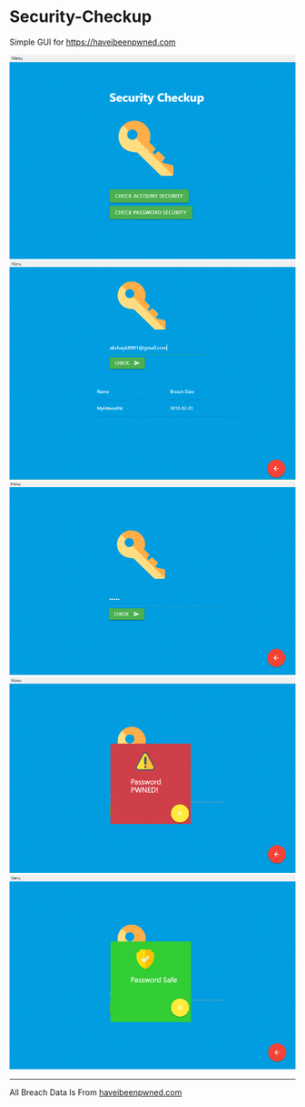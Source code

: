 # Security-Checkup
Simple GUI for https://haveibeenpwned.com

![home screenshot](/assets/images/screenshots/home.PNG)
![account screenshot](/assets/images/screenshots/account.PNG)
![password screenshot](/assets/images/screenshots/password.PNG)
![pwned screenshot](/assets/images/screenshots/pwned.PNG)
![safe screenshot](/assets/images/screenshots/safe.PNG)

---

All Breach Data Is From [haveibeenpwned.com](https://haveibeenpwned.com)
